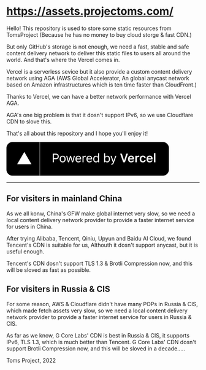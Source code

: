 # https://assets.projectoms.com/
Hello! This repository is used to store some static resources from TomsProject (Because he has no money to buy cloud storge & fast CDN.)

But only GitHub's storage is not enough, we need a fast, stable and safe content delivery network to deliver this static files to users all around the world. And that's where the Vercel comes in.

Vercel is a serverless sevice but it also provide a custom content delivery network using AGA (AWS Global Accelerator, An global anycast network based on Amazon infrastructures which is ten time faster than CloudFront.)

Thanks to Vercel, we can have a better network performance with Vercel AGA.

AGA's one big problem is that it dosn't support IPv6, so we use Cloudflare CDN to slove this.

That's all about this repository and I hope you'll enjoy it!

[![Powered by Vercel](https://raw.githubusercontent.com/abumalick/powered-by-vercel/master/powered-by-vercel.svg)](https://vercel.com?utm_source=powered-by-vercel)

---
## For visiters in mainland China

As we all konw, China's GFW make global internet very slow, so we need a local content delivery network provider to provide a faster internet service for users in China.

After trying Alibaba, Tencent, Qiniu, Upyun and Baidu AI Cloud, we found Tencent's CDN is suitable for us, Althouth it dosn't support anycast, but it is useful enough.

Tencent's CDN dosn't support TLS 1.3 & Brotli Compression now, and this will be sloved as fast as possible.

## For visiters in Russia & CIS
For some reason, AWS & Cloudflare didn't have many POPs in Russia & CIS, which made fetch assets very slow, so we need a local content delivery network provider to provide a faster internet service for users in Russia & CIS.

As far as we know, G Core Labs' CDN is best in Russia & CIS, it supports IPv6, TLS 1.3, which is much better than Tencent.
G Core Labs' CDN dosn't support Brotli Compression now, and this will be sloved in a decade.....

Toms Project, 2022
